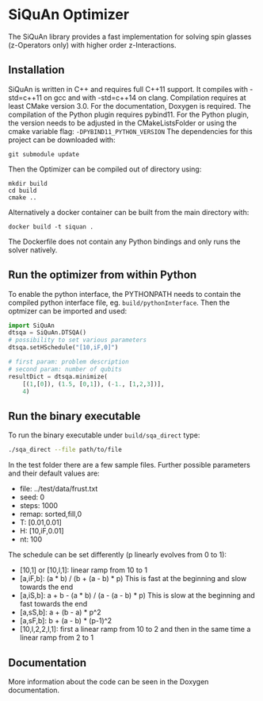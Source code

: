 # SiQuAn Optimizer
The SiQuAn library provides a fast implementation for solving spin glasses (z-Operators only) with higher order z-Interactions.

## Installation
SiQuAn is written in C++ and requires full C++11 support. It compiles with -std=c++11 on gcc and with -std=c++14 on clang. Compilation requires at least CMake version 3.0. For the documentation, Doxygen is required. The compilation of the Python plugin requires pybind11. For the Python plugin, the version needs to be adjusted in the CMakeListsFolder or using the cmake variable flag: `-DPYBIND11_PYTHON_VERSION`
The dependencies for this project can be downloaded with:
```
git submodule update
```
Then the Optimizer can be compiled out of directory using:
```
mkdir build
cd build
cmake ..
```

Alternatively a docker container can be built from the main directory with:
```
docker build -t siquan .
```
The Dockerfile does not contain any Python bindings and only runs the solver natively.

## Run the optimizer from within Python

To enable the python interface, the PYTHONPATH needs to contain the compiled python interface file, eg. `build/pythonInterface`.
Then the optmizer can be imported and used:
```python
import SiQuAn
dtsqa = SiQuAn.DTSQA()
# possibility to set various parameters
dtsqa.setHSchedule("[10,iF,0]")

# first param: problem description
# second param: number of qubits
resultDict = dtsqa.minimize(
    [(1,[0]), (1.5, [0,1]), (-1., [1,2,3])],
    4)
```

## Run the binary executable
To run the binary executable under `build/sqa_direct` type:
```bash
./sqa_direct --file path/to/file
```
In the test folder there are a few sample files. Further possible parameters and their default values are:
- file: ../test/data/frust.txt
- seed: 0
- steps: 1000
- remap: sorted,fill,0
- T: [0.01,0.01]
- H: [10,iF,0.01]
- nt: 100


The schedule can be set differently (p linearly evolves from 0 to 1):
- [10,1] or [10,l,1]: linear ramp from 10 to 1
- [a,iF,b]: (a * b) / (b + (a - b) * p) This is fast at the beginning and slow towards the end
- [a,iS,b]: a + b - (a * b) / (a - (a - b) * p) This is slow at the beginning and fast towards the end
- [a,sS,b]:  a + (b - a) * p^2
- [a,sF,b]: b + (a - b) * (p-1)^2
- [10,l,2,2,l,1]: first a linear ramp from 10 to 2 and then in the same time a linear ramp from 2 to 1


## Documentation
More information about the code can be seen in the Doxygen documentation.